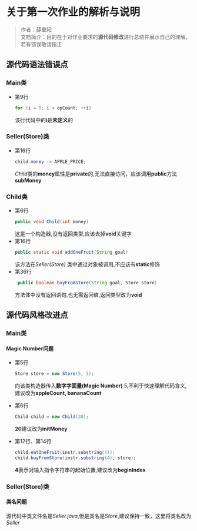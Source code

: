 # 关于第一次作业的解析与说明

> 作者：薛重阳  
> 文档简介：目的在于对作业要求的**源代码修改**进行总结并展示自己的理解，若有错误敬请指正

## 源代码语法错误点

### Main类

- 第9行
    ```java
    for (i = 0; i < opCount; ++i)
    ```
  该行代码中的**i**是**未定义**的

### Seller(Store)类

- 第16行
    ```java
    child.money -= APPLE_PRICE;
    ```
  *Child*类的**money**属性是**private**的,无法直接访问，应该调用**public**方法**subMoney**

### Child类

- 第6行
    ```java
    public void Child(int money)
    ```
  这是一个构造器,没有返回类型,应该去掉**void**关键字
- 第16行
    ```java
    public static void addOneFruit(String goal)
    ```
  该方法在*Seller(Store)* 类中通过对象被调用,不应该有**static**修饰
- 第36行
    ```java
     public boolean buyFromStore(String goal, Store store)
    ```
  方法体中没有返回语句,也无需返回值,返回类型改为**void**

## 源代码风格改进点

### Main类

#### Magic Number问题

- 第5行
    ```java
    Store store = new Store(5, 5);
    ```

  向该类构造器传入**数字字面量(Magic Number)** 5,不利于快速理解代码含义,
  建议改为**appleCount, bananaCount**

- 第6行
    ```java
    Child child = new Child(20);
    ```
  **20**建议改为**initMoney**

- 第12行、第14行
    ```java
    child.eatOneFruit(instr.substring(4));
    child.buyFromStore(instr.substring(4), store);
    ```
  **4**表示对输入指令字符串的起始位置,建议改为**beginIndex**

### Seller(Store)类

#### 类名问题

源代码中类文件名是*Seller.java*,但是类名是*Store*,建议保持一致，这里将类名改为*Seller*

